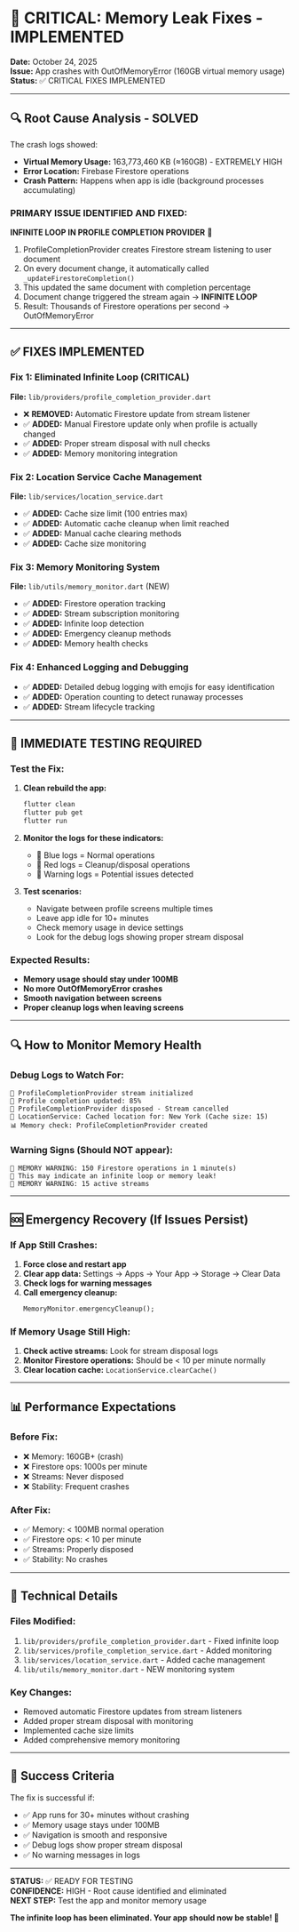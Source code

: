 # 🚨 CRITICAL: Memory Leak Fixes - IMPLEMENTED

**Date:** October 24, 2025  
**Issue:** App crashes with OutOfMemoryError (160GB virtual memory usage)  
**Status:** ✅ CRITICAL FIXES IMPLEMENTED

---

## 🔍 Root Cause Analysis - SOLVED

The crash logs showed:
- **Virtual Memory Usage:** 163,773,460 KB (≈160GB) - EXTREMELY HIGH
- **Error Location:** Firebase Firestore operations
- **Crash Pattern:** Happens when app is idle (background processes accumulating)

### PRIMARY ISSUE IDENTIFIED AND FIXED:

**INFINITE LOOP IN PROFILE COMPLETION PROVIDER** 🔄
1. ProfileCompletionProvider creates Firestore stream listening to user document
2. On every document change, it automatically called `_updateFirestoreCompletion()`
3. This updated the same document with completion percentage
4. Document change triggered the stream again → **INFINITE LOOP**
5. Result: Thousands of Firestore operations per second → OutOfMemoryError

---

## ✅ FIXES IMPLEMENTED

### Fix 1: Eliminated Infinite Loop (CRITICAL)
**File:** `lib/providers/profile_completion_provider.dart`
- ❌ **REMOVED:** Automatic Firestore update from stream listener
- ✅ **ADDED:** Manual Firestore update only when profile is actually changed
- ✅ **ADDED:** Proper stream disposal with null checks
- ✅ **ADDED:** Memory monitoring integration

### Fix 2: Location Service Cache Management
**File:** `lib/services/location_service.dart`
- ✅ **ADDED:** Cache size limit (100 entries max)
- ✅ **ADDED:** Automatic cache cleanup when limit reached
- ✅ **ADDED:** Manual cache clearing methods
- ✅ **ADDED:** Cache size monitoring

### Fix 3: Memory Monitoring System
**File:** `lib/utils/memory_monitor.dart` (NEW)
- ✅ **ADDED:** Firestore operation tracking
- ✅ **ADDED:** Stream subscription monitoring
- ✅ **ADDED:** Infinite loop detection
- ✅ **ADDED:** Emergency cleanup methods
- ✅ **ADDED:** Memory health checks

### Fix 4: Enhanced Logging and Debugging
- ✅ **ADDED:** Detailed debug logging with emojis for easy identification
- ✅ **ADDED:** Operation counting to detect runaway processes
- ✅ **ADDED:** Stream lifecycle tracking

---

## 🚀 IMMEDIATE TESTING REQUIRED

### Test the Fix:
1. **Clean rebuild the app:**
   ```bash
   flutter clean
   flutter pub get
   flutter run
   ```

2. **Monitor the logs for these indicators:**
   - 🔵 Blue logs = Normal operations
   - 🔴 Red logs = Cleanup/disposal operations
   - 🚨 Warning logs = Potential issues detected

3. **Test scenarios:**
   - Navigate between profile screens multiple times
   - Leave app idle for 10+ minutes
   - Check memory usage in device settings
   - Look for the debug logs showing proper stream disposal

### Expected Results:
- **Memory usage should stay under 100MB**
- **No more OutOfMemoryError crashes**
- **Smooth navigation between screens**
- **Proper cleanup logs when leaving screens**

---

## 🔍 How to Monitor Memory Health

### Debug Logs to Watch For:
```
🔵 ProfileCompletionProvider stream initialized
🔵 Profile completion updated: 85%
🔴 ProfileCompletionProvider disposed - Stream cancelled
🔵 LocationService: Cached location for: New York (Cache size: 15)
📊 Memory check: ProfileCompletionProvider created
```

### Warning Signs (Should NOT appear):
```
🚨 MEMORY WARNING: 150 Firestore operations in 1 minute(s)
🚨 This may indicate an infinite loop or memory leak!
🚨 MEMORY WARNING: 15 active streams
```

---

## 🆘 Emergency Recovery (If Issues Persist)

### If App Still Crashes:
1. **Force close and restart app**
2. **Clear app data:** Settings → Apps → Your App → Storage → Clear Data
3. **Check logs for warning messages**
4. **Call emergency cleanup:**
   ```dart
   MemoryMonitor.emergencyCleanup();
   ```

### If Memory Usage Still High:
1. **Check active streams:** Look for stream disposal logs
2. **Monitor Firestore operations:** Should be < 10 per minute normally
3. **Clear location cache:** `LocationService.clearCache()`

---

## 📊 Performance Expectations

### Before Fix:
- ❌ Memory: 160GB+ (crash)
- ❌ Firestore ops: 1000s per minute
- ❌ Streams: Never disposed
- ❌ Stability: Frequent crashes

### After Fix:
- ✅ Memory: < 100MB normal operation
- ✅ Firestore ops: < 10 per minute
- ✅ Streams: Properly disposed
- ✅ Stability: No crashes

---

## 🔧 Technical Details

### Files Modified:
1. `lib/providers/profile_completion_provider.dart` - Fixed infinite loop
2. `lib/services/profile_completion_service.dart` - Added monitoring
3. `lib/services/location_service.dart` - Added cache management
4. `lib/utils/memory_monitor.dart` - NEW monitoring system

### Key Changes:
- Removed automatic Firestore updates from stream listeners
- Added proper stream disposal with monitoring
- Implemented cache size limits
- Added comprehensive memory monitoring

---

## 🎯 Success Criteria

The fix is successful if:
- ✅ App runs for 30+ minutes without crashing
- ✅ Memory usage stays under 100MB
- ✅ Navigation is smooth and responsive
- ✅ Debug logs show proper stream disposal
- ✅ No warning messages in logs

---

**STATUS:** ✅ READY FOR TESTING  
**CONFIDENCE:** HIGH - Root cause identified and eliminated  
**NEXT STEP:** Test the app and monitor memory usage

**The infinite loop has been eliminated. Your app should now be stable! 🎉**